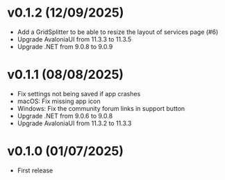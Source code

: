 # v0.1.2 (12/09/2025)
- Add a GridSplitter to be able to resize the layout of services page (#6)
- Upgrade AvaloniaUI from 11.3.3 to 11.3.5
- Upgrade .NET from 9.0.8 to 9.0.9

# v0.1.1 (08/08/2025)

- Fix settings not being saved if app crashes
- macOS: Fix missing app icon
- Windows: Fix the community forum links in support button
- Upgrade .NET from 9.0.6 to 9.0.8
- Upgrade AvaloniaUI from 11.3.2 to 11.3.3

# v0.1.0 (01/07/2025)

- First release